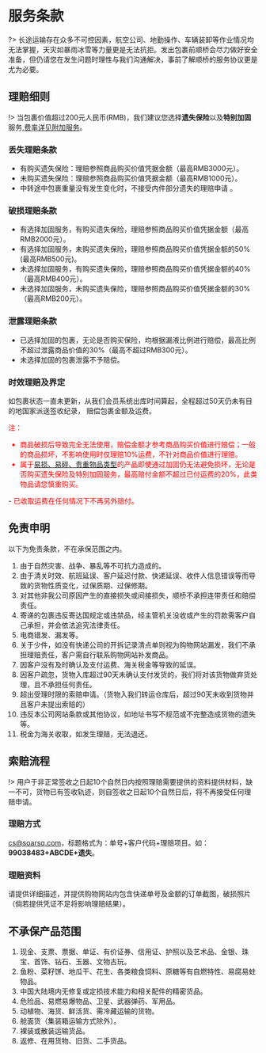 # 服务条款
?> 长途运输存在众多不可控因素，航空公司、地勤操作、车辆装卸等作业情况均无法掌握，天灾如暴雨冰雪等力量更是无法抗拒。发出包裹前顺桥会尽力做好安全准备，但仍请您在发生问题时理性与我们沟通解决，事前了解顺桥的服务协议更是尤为必要。

## 理赔细则

!> 当包裹价值超过200元人民币(RMB)，我们建议您选择**遗失保险**以及**特别加固**服务,[费率详见附加服务](http://soarsq.com/add.html)。

### 丢失理赔条款
- 有购买遗失保险：理赔参照商品购买价值凭据金额（最高RMB3000元）。
- 未购买遗失保险：理赔参照商品购买价值凭据金额（最高RMB1000元）。
- 中转途中包裹重量没有发生变化时，不接受内件部分遗失的理赔申请 。

### 破损理赔条款
- 有选择加固服务，有购买遗失保险，理赔参照商品购买价值凭据金额（最高RMB2000元）。
- 有选择加固服务，未购买遗失保险，理赔参照商品购买价值凭据金额的50% (最高RMB500元)。
- 未选择加固服务，有购买遗失保险，理赔参照商品购买价值凭据金额的40% （最高RMB400元）。
- 未选择加固服务，未购买遗失保险，理赔参照商品购买价值凭据金额的30%（最高RMB200元）。

### 泄露理赔条款
- 已选择加固的包裹，无论是否购买保险，均根据漏液比例进行赔偿，最高比例不超过泄露商品价值的30%（最高不超过RMB300元）。
- 未选择加固的包裹泄露不予赔偿。

### 时效理赔及界定

如包裹状态一直未更新，从我们会员系统出库时间算起，全程超过50天仍未有目的地国家派送签收纪录， 赔偿包裹金额及运费。

<font color="red">注： 
- 商品破损后导致完全无法使用，赔偿金额才参考商品购买价值进行赔偿；一般的商品损坏，不影响使用时仅理赔10%运费，不针对商品价值进行理赔。 
- <font color="red">属于[易损、易碎、贵重物品类型](https://www.sf-express.com/HK/ZF/dynamic_function/more/Types_of_Vulnerable_Fragile_Valuable_Item/)的产品即使通过加固仍无法避免损坏，无论是否购买遗失保险及特别加固服务，最高赔付金额不超过已付运费的20%，此类物品请您慎重购买。</font>
</font>
- <font color="red">已收取运费在任何情况下不再另外赔付。</font>

## 免责申明
以下为免责条款，不在承保范围之内。 
1. 由于自然灾害、战争、暴乱等不可抗力造成的。
2. 由于清关时效、航班延误、客户延迟付款、快递延误、收件人信息错误等而导致的货物性质变化，过保质期、过保修期。
3. 对其他非我公司原因产生的直接损失或间接损失，顺桥不承担连带责任和赔偿责任。
4. 寄递的包裹违反寄达国规定或违禁品，经主管机关没收或产生的罚款需客户自己承担，并会依法追究法律责任。
5. 电商错发、漏发等。
6. 关于少件，如没有快递公司的开拆记录清点单则视为购物网站漏发，我们不承担理赔责任，客户需自行联系购物网站补发商品。
7. 因客户没有及时确认及支付运费、海关税金等导致的延误。
8. 因客户疏忽，货物入库超过90天未确认支付发货的，我们将对该货物做弃货处理，且不承担任何责任。
9. 超出受理时限的索赔申请。（货物入我们转运仓库后，超过90天未收到货物并且客户未提出索赔的）
10. 违反本公司网站条款或其他协议，如地址书写不规范或不完整造成货物的遗失等。
11. 税金为海关收取，如发生理赔，无法退还。


## 索赔流程
!> 用户于非正常签收之日起10个自然日内按照理赔需要提供的资料提供材料，缺一不可，货物已有签收轨迹，则自签收之日起10个自然日后，将不再接受任何理赔申请。
### 理赔方式
cs@soarsq.com，标题格式为：单号+客户代码+理赔项目。如：**99038483+ABCDE+遗失**。

### 理赔资料
请提供详细描述，并提供购物网站内包含快递单号及金额的订单截图，破损照片（倘若提供凭证不足将影响理赔结果）。

## 不承保产品范围

1. 现金、支票、票据、单证、有价证券、信用证、护照以及艺术品、金银、珠宝、首饰、钻石、玉器、文物古玩。
2. 鱼粉、菜籽饼、地瓜干、花生、各类粮食饲料、原糖等有自燃特性、易腐易蛀物品。
3. 中国大陆境内无修复或定损技术能力和相关配件的精密货品。
4. 危险品、易燃易爆物品、卫星、武器弹药、军用品。
5. 动植物、海货、鲜活货、需冷藏运输的货物。
6. 舱面货（集装箱运输方式除外）。
7. 裸装或散装运输货品。
8. 返修、在用货物、旧货、二手货品。